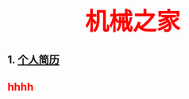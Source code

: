 # <center><font size=70 color=red>机械之家</font></center>
## 1. [个人简历](post/2021-2-24-resume.md)
## <font color=red>hhhh</font>
